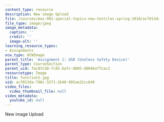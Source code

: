 ```yaml
---
content_type: resource
description: New image Upload
file: /courses/mas-962-special-topics-new-textiles-spring-2010/acf013da798c32712b40995ae22cc649_function1.jpg
file_type: image/jpeg
image_metadata:
  caption: ''
  credit: ''
  image-alt: ''
learning_resource_types:
- Assignments
ocw_type: OCWImage
parent_title: 'Assignment 1: USD (Useless Safety Device)'
parent_type: CourseSection
parent_uid: fac07c50-fc85-ba7c-d005-d8046af7cac2
resourcetype: Image
title: function1.jpg
uid: acf013da-798c-3271-2b40-995ae22cc649
video_files:
  video_thumbnail_file: null
video_metadata:
  youtube_id: null
---
```

New image Upload

